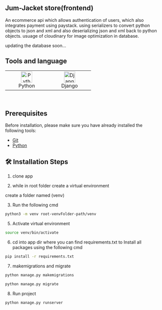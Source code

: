 ## Jum-Jacket store(frontend)

An ecommerce api which allows authentication of users, which also integrates payment using paystack.
using serializers to convert python objects to json and xml and also deserializing json and xml back to python objects.
usuage of cloudinary for image optimization in database.

updating the database soon...

## Tools and language

<table>
	 <tbody>
  <tr>
   <td align="Center" width="25%"> 
 <a href="https://www.python.org/" target="_blank" rel="noreferrer"><img src="https://img.icons8.com/fluency/48/000000/python.png" width="36" height="36" alt="Python" /></a>
    <br>Python
    </td>   
   
   <td align="Center" width="25%">
        <a href="https://www.djangoproject.com/" target="_blank" rel="noreferrer"><img src="https://img.icons8.com/external-tal-revivo-filled-tal-revivo/24/000000/external-django-a-high-level-python-web-framework-that-encourages-rapid-development-logo-filled-tal-revivo.png" width="36" height="36" alt="Django" /></a>
	<br>Django
    </td>   
	  </tr>
</tbody>
  </table>
	
<br>

## Prerequisites

Before installation, please make sure you have already installed the following tools:

- [Git](https://git-scm.com/downloads)
- [Python](https://www.python.org/downloads/)

## 🛠️ Installation Steps

1. clone app

2. while in root folder create a virtual environment

create a folder named (venv)

3. Run the following cmd

```bash
python3 -m venv root-venvFolder-path/venv
```

5. Activate virtual environment

```bash
source venv/bin/activate
```

6. cd into app dir where you can find requirements.txt to Install all packages using the following cmd

```bash
pip install -r requirements.txt
```

7. makemigrations and migrate

```bash
python manage.py makemigrations
```

```bash
python manage.py migrate
```

8. Run project

```bash
python manage.py runserver
```
